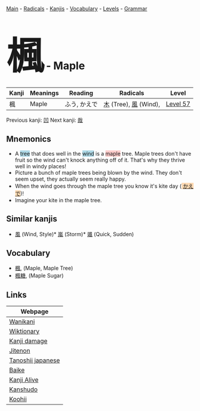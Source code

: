 <style> bigfont {font-size: 100px}</style>
[Main](../README.md) -
[Radicals](../radicals.md) -
[Kanjis](../kanjis.md) -
[Vocabulary](../vocabulary.md) -
[Levels](../levels.md) -
[Grammar](../grammar.md)
# <bigfont> 楓</bigfont> - Maple 

| Kanji | Meanings | Reading | Radicals | Level |
| --- | --- | --- | --- | --- |
| 楓 | Maple | ふう, かえで | [木](../radicals/木.md) (Tree), [風](../radicals/風.md) (Wind),  | [Level 57](../levels/wk_level57.md) |

Previous kanji: [凹](凹.md) Next kanji: [哉](哉.md) 

## Mnemonics
 * A <span style="background-color:#ADD8E6"> tree</span> that does well in the <span style="background-color:#ADD8E6"> wind</span> is a <span style="background-color:#ffcccb"> maple</span> tree. Maple trees don't have fruit so the wind can't knock anything off of it. That's why they thrive well in windy places!
* Picture a bunch of maple trees being blown by the wind. They don't seem upset, they actually seem really happy. 
* When the wind goes through the maple tree you know it's kite day (<span style="background-color:#fed8b1"> [かえで](https://jisho.org/search/かえで)</span>)!
* Imagine your kite in the maple tree.


## Similar kanjis
 * [風](風.md) (Wind, Style)* [嵐](嵐.md) (Storm)* [颯](颯.md) (Quick, Sudden)


## Vocabulary
 * [楓](../vocabulary/楓.md), (Maple, Maple Tree)
* [楓糖](../vocabulary/楓.md), (Maple Sugar)



## Links 

| Webpage |
| --- |
| [Wanikani          ](https://www.wanikani.com/kanji/楓) |
| [Wiktionary        ](https://en.wiktionary.org/wiki/楓) |
| [Kanji damage      ](http://www.kanjidamage.com/kanji/search?utf8=✓&q=楓) |
| [Jitenon           ](https://jitenon.com/kanji/楓) |
| [Tanoshii japanese ](https://www.tanoshiijapanese.com/dictionary/kanji.cfm?k=楓) |
| [Baike             ](https://baike.baidu.com/item/楓) |
| [Kanji Alive       ](https://app.kanjialive.com/楓) |
| [Kanshudo          ](https://www.kanshudo.com/searchmn?q=楓) |
| [Koohii            ](https://kanji.koohii.com/study/kanji/楓) |
